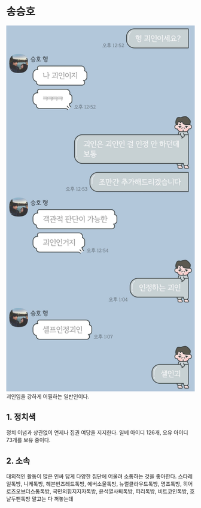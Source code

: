 # 송승호
![ex_screenshot](./image/송승호-자타공인괴인.jpg)
괴인임을 강하게 어필하는 일반인이다.

## 1. 정치색
정치 이념과 상관없이 언제나 집권 여당을 지지한다. 일베 아이디 126개, 오유 아이디 73개를 보유 중이다. 

## 2. 소속
대외적인 활동이 많은 인싸 답게 다양한 집단에 어울려 소통하는 것을 좋아한다.
스타레일톡방, 니케톡방, 헤븐번즈레드톡방, 에버소울톡방, 뉴럴클라우드톡방, 명조톡방, 히어로즈오브더스톰톡방, 국민의힘지지자톡방, 윤석열사퇴톡방, 퍼리톡방, 비트코인톡방, 호날두팬톡방 말고는 다 꺼놓는데
